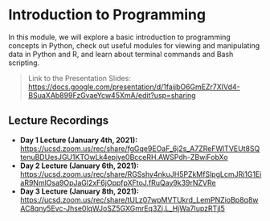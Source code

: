 # Introduction to Programming
In this module, we will explore a basic introduction to programming concepts in Python, check out useful modules for viewing and manipulating data in Python and R, and learn about terminal commands and Bash scripting. 

> Link to the Presentation Slides: https://docs.google.com/presentation/d/1faijbO6GmEZr7XIVd4-BSuaXAb899FzGvaeYcw45XmA/edit?usp=sharing

## Lecture Recordings

* **Day 1 Lecture (January 4th, 2021):** https://ucsd.zoom.us/rec/share/fgGqe9EOaF_6j2s_A7ZReFWlTVEUt8SQtenuBDUesJGU1KTOwLk4epjye0BcceRH.AWSPdh-ZBwjFobXo
* **Day 2 Lecture (January 6th, 2021):** https://ucsd.zoom.us/rec/share/RGSshy4nkuJH5PZkMfSlpgLcmJRj1G1EiaR9NmlOsa9OpJaGl2xF6jOppfpXFtoJ.fRuQay9k39rNZVRe
* **Day 3 Lecture (January 8th, 2021):** https://ucsd.zoom.us/rec/share/tULz07wpMVTUkrd_LemPNZioBp8q8wAC8qny5Evc-Jhse0lqWJoSZ5GXGmrEq3Zj.L_HjWa7IupzRTjl5
